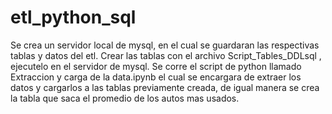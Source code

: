 # etl_python_sql
Se crea un servidor local de mysql, en el cual se guardaran  las respectivas tablas y datos del etl.
Crear las tablas  con el archivo  Script_Tables_DDLsql , ejecutelo en el servidor de mysql.
Se corre el script de python llamado  Extraccion y carga de la data.ipynb  el cual se encargara de extraer los datos y cargarlos a las tablas previamente creada, de igual manera se crea la tabla  que saca el promedio de los autos mas usados.
